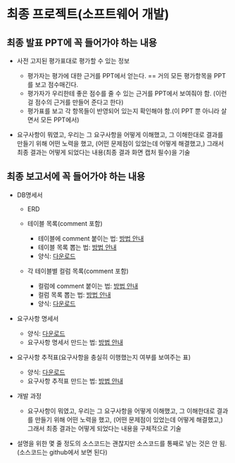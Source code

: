 # 최종 프로젝트(소프트웨어 개발)

## 최종 발표 PPT에 꼭 들어가야 하는 내용

* 사전 고지된 평가표대로 평가할 수 있는 정보
  * 평가자는 평가에 대한 근거를 PPT에서 얻는다. == 거의 모든 평가항목을 PPT를 보고 점수매긴다.
  * 평가자가 우리한테 좋은 점수를 줄 수 있는 근거를 PPT에서 보여줘야 함. (이런 걸 점수의 근거를 만들어 준다고 한다) 
  * 평가표를 보고 각 항목들이 반영되어 있는지 확인해야 함.(이 PPT 뿐 아니라 살면서 모든 PPT에서)
 
* 요구사항이 뭐였고, 우리는 그 요구사항을 어떻게 이해했고, 그 이해한대로 결과를 만들기 위해 어떤 노력을 했고, (어떤 문제점이 있었는데 어떻게 해결했고,) 그래서 최종 결과는 어떻게 되었다는 내용(최종 결과 화면 캡처 필수)을 기술
  

## 최종 보고서에 꼭 들어가야 하는 내용

* DB명세서
  * ERD
    
  * 테이블 목록(comment 포함)
    * 테이블에 comment 붙이는 법: [방법 안내](table_comment.md)
    * 테이블 목록 뽑는 법: [방법 안내](table_get_list.md)
    * 양식: [다운로드](tablelist.xlsx)
 
  * 각 테이블별 컬럼 목록(comment 포함)
    *  컬럼에 comment 붙이는 법: [방법 안내](column_comment.md)
    *  컬럼 목록 뽑는 법: [방법 안내](column_get_list.mc)
    *  양식: [다운로드](columnlist.xlsx)

* 요구사항 명세서
  * 양식: [다운로드](requirements.xlsx)
  * 요구사항 명세서 만드는 법: [방법 안내](requirements.md)
  
* 요구사항 추적표(요구사항을 충실히 이행했는지 여부를 보여주는 표)
  * 양식: [다운로드](requirements.xlsx)
  * 요구사항 추적표 만드는 법: [방법 안내](requirements2.md)
 
* 개발 과정
  * 요구사항이 뭐였고, 우리는 그 요구사항을 어떻게 이해했고, 그 이해한대로 결과를 만들기 위해 어떤 노력을 했고, (어떤 문제점이 있었는데 어떻게 해결했고,) 그래서 최종 결과는 어떻게 되었다는 내용을 구체적으로 기술

* 설명을 위한 몇 줄 정도의 소스코드는 괜찮지만 소스코드를 통째로 넣는 것은 안 됨.(소스코드는 github에서 보면 된다)
